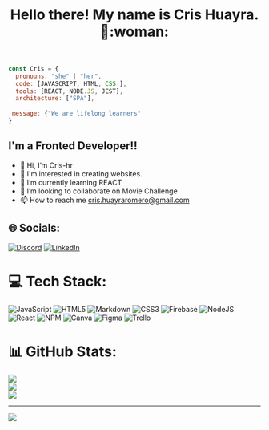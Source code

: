 <h1 align="center">Hello there! My name is Cris Huayra. 👋:woman:</h1>

<br/>

```JavaScript
const Cris = {
  pronouns: "she" | "her",
  code: [JAVASCRIPT, HTML, CSS ],
  tools: [REACT, NODE.JS, JEST],
  architecture: ["SPA"],
  
 message: {"We are lifelong learners"
}
```
## I'm a Fronted Developer!!
- 👋 Hi, I’m Cris-hr
- 👀 I'm interested in creating websites.
- 🌱 I’m currently learning REACT
- 💞️ I’m looking to collaborate on Movie Challenge
- 📫 How to reach me cris.huayraromero@gmail.com

## 🌐 Socials:
[![Discord](https://img.shields.io/badge/Discord-%237289DA.svg?logo=discord&logoColor=white)](https://discord.gg/crishr.) [![LinkedIn](https://img.shields.io/badge/LinkedIn-%230077B5.svg?logo=linkedin&logoColor=white)](https://www.linkedin.com/in/cris-huayra/) 

# 💻 Tech Stack:
![JavaScript](https://img.shields.io/badge/javascript-%23323330.svg?style=for-the-badge&logo=javascript&logoColor=%23F7DF1E) ![HTML5](https://img.shields.io/badge/html5-%23E34F26.svg?style=for-the-badge&logo=html5&logoColor=white) ![Markdown](https://img.shields.io/badge/markdown-%23000000.svg?style=for-the-badge&logo=markdown&logoColor=white) ![CSS3](https://img.shields.io/badge/css3-%231572B6.svg?style=for-the-badge&logo=css3&logoColor=white) ![Firebase](https://img.shields.io/badge/firebase-%23039BE5.svg?style=for-the-badge&logo=firebase) ![NodeJS](https://img.shields.io/badge/node.js-6DA55F?style=for-the-badge&logo=node.js&logoColor=white) ![React](https://img.shields.io/badge/react-%2320232a.svg?style=for-the-badge&logo=react&logoColor=%2361DAFB) ![NPM](https://img.shields.io/badge/NPM-%23000000.svg?style=for-the-badge&logo=npm&logoColor=white) ![Canva](https://img.shields.io/badge/Canva-%2300C4CC.svg?style=for-the-badge&logo=Canva&logoColor=white) 	![Figma](https://img.shields.io/badge/figma-%23F24E1E.svg?style=for-the-badge&logo=figma&logoColor=white) ![Trello](https://img.shields.io/badge/Trello-%23026AA7.svg?style=for-the-badge&logo=Trello&logoColor=white)
# 📊 GitHub Stats:
![](https://github-readme-stats.vercel.app/api?username=Cris-hr&theme=dark&hide_border=false&include_all_commits=false&count_private=false)<br/>
![](https://github-readme-streak-stats.herokuapp.com/?user=Cris-hr&theme=dark&hide_border=false)<br/>
![](https://github-readme-stats.vercel.app/api/top-langs/?username=Cris-hr&theme=dark&hide_border=false&include_all_commits=false&count_private=false&layout=compact)

---
[![](https://visitcount.itsvg.in/api?id=Cris-hr&icon=0&color=0)](https://visitcount.itsvg.in)


